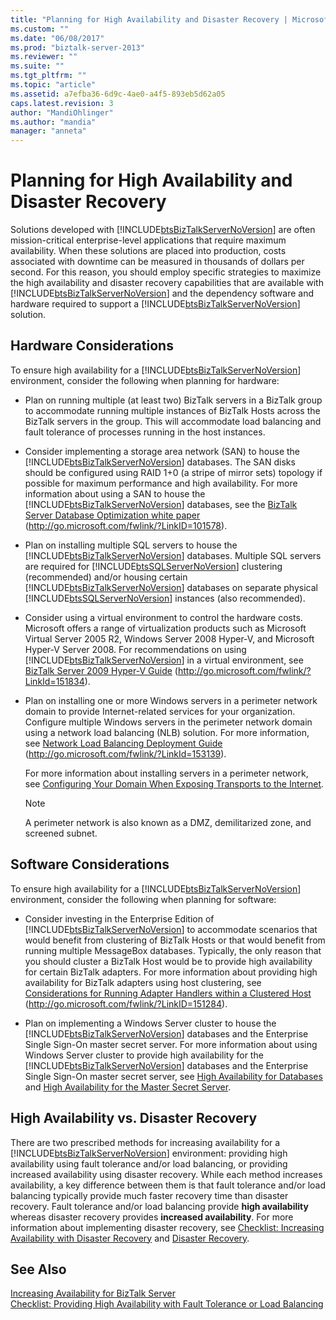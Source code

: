 ```yaml
---
title: "Planning for High Availability and Disaster Recovery | Microsoft Docs"
ms.custom: ""
ms.date: "06/08/2017"
ms.prod: "biztalk-server-2013"
ms.reviewer: ""
ms.suite: ""
ms.tgt_pltfrm: ""
ms.topic: "article"
ms.assetid: a7efba36-6d9c-4ae0-a4f5-893eb5d62a05
caps.latest.revision: 3
author: "MandiOhlinger"
ms.author: "mandia"
manager: "anneta"
---
```

# Planning for High Availability and Disaster Recovery
Solutions developed with [!INCLUDE[btsBizTalkServerNoVersion](../includes/btsbiztalkservernoversion-md.md)] are often mission-critical enterprise-level applications that require maximum availability. When these solutions are placed into production, costs associated with downtime can be measured in thousands of dollars per second. For this reason, you should employ specific strategies to maximize the high availability and disaster recovery capabilities that are available with [!INCLUDE[btsBizTalkServerNoVersion](../includes/btsbiztalkservernoversion-md.md)] and the dependency software and hardware required to support a [!INCLUDE[btsBizTalkServerNoVersion](../includes/btsbiztalkservernoversion-md.md)] solution.  
  
## Hardware Considerations  
 To ensure high availability for a [!INCLUDE[btsBizTalkServerNoVersion](../includes/btsbiztalkservernoversion-md.md)] environment, consider the following when planning for hardware:  
  
-   Plan on running multiple (at least two) BizTalk servers in a BizTalk group to accommodate running multiple instances of BizTalk Hosts across the BizTalk servers in the group. This will accommodate load balancing and fault tolerance of processes running in the host instances.  
  
-   Consider implementing a storage area network (SAN) to house the [!INCLUDE[btsBizTalkServerNoVersion](../includes/btsbiztalkservernoversion-md.md)] databases. The SAN disks should be configured using RAID 1+0 (a stripe of mirror sets) topology if possible for maximum performance and high availability. For more information about using a SAN to house the [!INCLUDE[btsBizTalkServerNoVersion](../includes/btsbiztalkservernoversion-md.md)] databases, see the [BizTalk Server Database Optimization white paper](http://go.microsoft.com/fwlink/?LinkID=101578) (http://go.microsoft.com/fwlink/?LinkID=101578).  
  
-   Plan on installing multiple SQL servers to house the [!INCLUDE[btsBizTalkServerNoVersion](../includes/btsbiztalkservernoversion-md.md)] databases. Multiple SQL servers are required for [!INCLUDE[btsSQLServerNoVersion](../includes/btssqlservernoversion-md.md)] clustering (recommended) and/or housing certain [!INCLUDE[btsBizTalkServerNoVersion](../includes/btsbiztalkservernoversion-md.md)] databases on separate physical [!INCLUDE[btsSQLServerNoVersion](../includes/btssqlservernoversion-md.md)] instances (also recommended).  
  
-   Consider using a virtual environment to control the hardware costs. Microsoft offers a range of virtualization products such as Microsoft Virtual Server 2005 R2, Windows Server 2008 Hyper-V, and Microsoft Hyper-V Server 2008. For recommendations on using [!INCLUDE[btsBizTalkServerNoVersion](../includes/btsbiztalkservernoversion-md.md)] in a virtual environment, see [BizTalk Server 2009 Hyper-V Guide](http://go.microsoft.com/fwlink/?LinkId=151834) (http://go.microsoft.com/fwlink/?LinkId=151834).  
  
-   Plan on installing one or more Windows servers in a perimeter network domain to provide Internet-related services for your organization. Configure multiple Windows servers in the perimeter network domain using a network load balancing (NLB) solution. For more information, see [Network Load Balancing Deployment Guide](http://go.microsoft.com/fwlink/?LinkId=153139) (http://go.microsoft.com/fwlink/?LinkId=153139).  
  
     For more information about installing servers in a perimeter network, see [Configuring Your Domain When Exposing Transports to the Internet](../technical-guides/planning-for-sending-and-receiving.md#BKMK_InternetTrans).  
  
    > [!NOTE]  
    >  A perimeter network is also known as a DMZ, demilitarized zone, and screened subnet.  
  
## Software Considerations  
 To ensure high availability for a [!INCLUDE[btsBizTalkServerNoVersion](../includes/btsbiztalkservernoversion-md.md)] environment, consider the following when planning for software:  
  
-   Consider investing in the Enterprise Edition of [!INCLUDE[btsBizTalkServerNoVersion](../includes/btsbiztalkservernoversion-md.md)] to accommodate scenarios that would benefit from clustering of BizTalk Hosts or that would benefit from running multiple MessageBox databases. Typically, the only reason that you should cluster a BizTalk Host would be to provide high availability for certain BizTalk adapters. For more information about providing high availability for BizTalk adapters using host clustering, see [Considerations for Running Adapter Handlers within a Clustered Host](http://go.microsoft.com/fwlink/?LinkID=151284) (http://go.microsoft.com/fwlink/?LinkID=151284).  
  
-   Plan on implementing a Windows Server cluster to house the [!INCLUDE[btsBizTalkServerNoVersion](../includes/btsbiztalkservernoversion-md.md)] databases and the Enterprise Single Sign-On master secret server. For more information about using Windows Server cluster to provide high availability for the [!INCLUDE[btsBizTalkServerNoVersion](../includes/btsbiztalkservernoversion-md.md)] databases and the Enterprise Single Sign-On master secret server, see [High Availability for Databases](../technical-guides/high-availability-for-databases.md) and [High Availability for the Master Secret Server](../technical-guides/high-availability-for-the-master-secret-server.md).  
  
## High Availability vs. Disaster Recovery  
 There are two prescribed methods for increasing availability for a [!INCLUDE[btsBizTalkServerNoVersion](../includes/btsbiztalkservernoversion-md.md)] environment: providing high availability using fault tolerance and/or load balancing, or providing increased availability using disaster recovery. While each method increases availability, a key difference between them is that fault tolerance and/or load balancing typically provide much faster recovery time than disaster recovery. Fault tolerance and/or load balancing provide **high availability** whereas disaster recovery provides **increased availability**. For more information about implementing disaster recovery, see [Checklist: Increasing Availability with Disaster Recovery](../technical-guides/checklist-increasing-availability-with-disaster-recovery.md) and [Disaster Recovery](../technical-guides/disaster-recovery.md).  
  
## See Also  
 [Increasing Availability for BizTalk Server](../technical-guides/increasing-availability-for-biztalk-server.md)   
 [Checklist: Providing High Availability with Fault Tolerance or Load Balancing](../technical-guides/checklist-providing-high-availability-with-fault-tolerance-or-load-balancing.md)